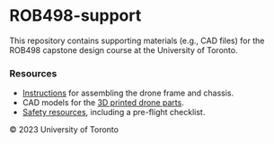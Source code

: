 # ROB498-support

This repository contains supporting materials (e.g., CAD files) for the ROB498
capstone design course at the University of Toronto.

### Resources

- [Instructions](instructions/) for assembling the drone frame and chassis.
- CAD models for the [3D printed drone parts](printed_parts/).
- [Safety resources](safety/), including a pre-flight checklist.

&copy; 2023 University of Toronto
